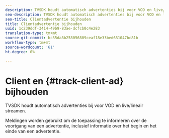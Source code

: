```yaml
---
description: TVSDK houdt automatisch advertenties bij voor VOD en live/lineair streamen.
seo-description: TVSDK houdt automatisch advertenties bij voor VOD en live/lineair streamen.
seo-title: Clientadvertentie bijhouden
title: Clientadvertentie bijhouden
uuid: 1c239ddf-3414-49b9-83ae-dcfcb0c4e283
translation-type: tm+mt
source-git-commit: bc35da8b258056809ceaf18e33bed631047bc81b
workflow-type: tm+mt
source-wordcount: '61'
ht-degree: 0%

---
```



# Client en {#track-client-ad} bijhouden

TVSDK houdt automatisch advertenties bij voor VOD en live/lineair streamen.

Meldingen worden gebruikt om de toepassing te informeren over de voortgang van een advertentie, inclusief informatie over het begin en het einde van een advertentie.